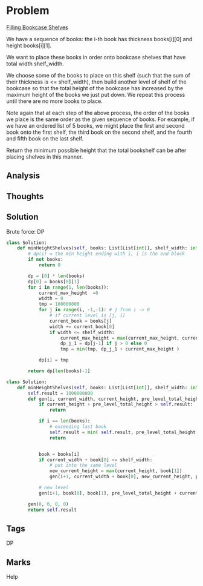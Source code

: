 # Problem
[Filling Bookcase Shelves](https://leetcode.com/problems/filling-bookcase-shelves)


We have a sequence of books: the i-th book has thickness books[i][0] and height books[i][1].

We want to place these books in order onto bookcase shelves that have total width shelf_width.

We choose some of the books to place on this shelf (such that the sum of their thickness is <= shelf_width), then build another level of shelf of the bookcase so that the total height of the bookcase has increased by the maximum height of the books we just put down.  We repeat this process until there are no more books to place.

Note again that at each step of the above process, the order of the books we place is the same order as the given sequence of books.  For example, if we have an ordered list of 5 books, we might place the first and second book onto the first shelf, the third book on the second shelf, and the fourth and fifth book on the last shelf.

Return the minimum possible height that the total bookshelf can be after placing shelves in this manner.

## Analysis

## Thoughts

## Solution

Brute force: 
DP
```python
class Solution:
    def minHeightShelves(self, books: List[List[int]], shelf_width: int) -> int:
        # dp(i) = the min height ending with i, i is the end block 
        if not books:
            return 0

        dp = [0] * len(books)
        dp[0] = books[0][1]
        for i in range(1, len(books)):
            current_max_height  =0 
            width = 0
            tmp = 100000000
            for j in range(i, -1,-1): # j from i -> 0
                # if current level is [j, i]
                current_book = books[j]
                width += current_book[0]
                if width <= shelf_width:
                    current_max_height = max(current_max_height, current_book[1])
                    dp_j_1 = dp[j-1] if j > 0 else 0
                    tmp = min(tmp, dp_j_1 + current_max_height )

            dp[i] = tmp

        return dp[len(books)-1]
```



```python
class Solution:
    def minHeightShelves(self, books: List[List[int]], shelf_width: int) -> int:
        self.result = 1000000000
        def gen(i, current_width, current_height, pre_level_total_height):
            if current_height + pre_level_total_height > self.result:
                return

            if i == len(books):
                # exceeding last book 
                self.result = min( self.result, pre_level_total_height + current_height)
                return 


            book = books[i]
            if current_width + book[0] <= shelf_width:
                # put into the same level 
                new_current_height = max(current_height, book[1])
                gen(i+1, current_width + book[0], new_current_height, pre_level_total_height )

            # new level 
            gen(i+1, book[0], book[1], pre_level_total_height + current_height)

        gen(0, 0, 0, 0)
        return self.result
```
## Tags
DP

## Marks
Help

[comment]: <timestamp:2019-07-08>

